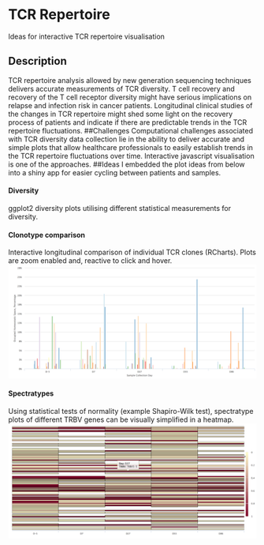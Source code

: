 # TCR Repertoire
Ideas for interactive TCR repertoire visualisation
## Description
TCR repertoire analysis allowed by new generation sequencing techniques delivers accurate measurements of TCR diversity. T cell recovery and recovery of the T cell receptor diversity might have serious implications on relapse and infection risk in cancer patients. Longitudinal clinical studies of the changes in TCR repertoire might shed some light on the recovery process of patients and indicate if there are predictable trends in the TCR repertoire fluctuations. 
##Challenges
Computational challenges associated with TCR diversity data collection lie in the ability to deliver accurate and simple plots that allow healthcare professionals to easily establish trends in the TCR repertoire fluctuations over time. Interactive javascript visualisation is one of the approaches. 
##Ideas
I embedded the plot ideas from below into a shiny app for easier cycling between patients and samples.
#### Diversity
ggplot2 diversity plots utilising different statistical measurements for diversity.
#### Clonotype comparison 
Interactive longitudinal comparison of individual TCR clones (RCharts). Plots are zoom enabled and, reactive to click and hover.
![clonotypes](rcharts_clonotypes.png)
#### Spectratypes
Using statistical tests of normality (example Shapiro-Wilk test), spectratype plots of different TRBV genes can be visually simplified in a heatmap.
![heatmap](rcharts_heatmap.png)

